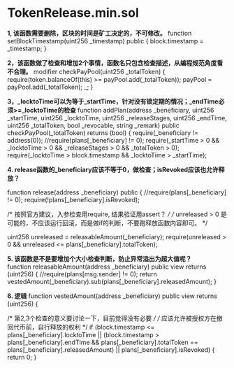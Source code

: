 # TokenRelease.min.sol
**1, 该函数需要删除，区块的时间是矿工决定的，不可修改。**
    function setBlockTimestamp(uint256 _timestamp) public {
        block.timestamp = _timestamp;
    }
    
**2，该函数做了检查和增加2个事情，函数名只包含检查描述，从编程规范角度看不合理。**
    modifier checkPayPool(uint256 _totalToken) {
        require(token.balanceOf(this) >= payPool.add(_totalToken));
        payPool = payPool.add(_totalToken);
        _;
    }
    
 **3，_locktoTime可以为等于_startTime，针对没有锁定期的情况；_endTime必须>=_locktoTime的检查**
function addPlan(address _beneficiary, uint256 _startTime, uint256 _locktoTime, uint256 _releaseStages, uint256 _endTime, uint256 _totalToken, bool _revocable, string _remark) public checkPayPool(_totalToken) returns (bool) {
        require(_beneficiary != address(0));
        //require(plans[_beneficiary] != 0);
        require(_startTime > 0 && _locktoTime > 0 && _releaseStages > 0 && _totalToken > 0);
        require(_locktoTime > block.timestamp && _locktoTime > _startTime);

**4. release函数的_beneficiary应该不等于0，做检查；isRevoked应该也允许释放？**

function release(address _beneficiary) public {
    //require(plans[_beneficiary] != 0);
      require(!plans[_beneficiary].isRevoked);       
  
  /* 按照官方建议，入参检查用require, 结果验证用assert？ */
  /* unreleased > 0 是可能的，不应该运行回滚，而是做if的判断，不要跑释放函数内容即可。 */
      
  uint256 unreleased = releasableAmount(_beneficiary);
  require(unreleased > 0 && unreleased <= plans[_beneficiary].totalToken);        
  
**5. 该函数是不是要增加个大小检查判断，防止异常溢出为超大值呢？**  
    function releasableAmount(address _beneficiary) public view returns (uint256) {
        //require(plans[msg.sender] != 0);
        return vestedAmount(_beneficiary).sub(plans[_beneficiary].releasedAmount);
    }  
    
**6. 逻辑**
function vestedAmount(address _beneficiary) public view returns (uint256) {

/* 第2,3个检查的意义要讨论一下，目前觉得没有必要 */
/* 应该允许被授权方在撤回代币前，自行释放的权利 */
        if (block.timestamp <= plans[_beneficiary].locktoTime || (block.timestamp > plans[_beneficiary].endTime && plans[_beneficiary].totalToken == plans[_beneficiary].releasedAmount) || plans[_beneficiary].isRevoked) {
            return 0;
        }
        
    
        
        
        
        

    
    
    
